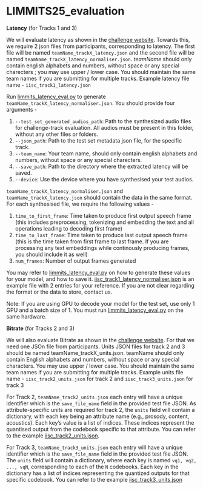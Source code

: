 # LIMMITS25_evaluation

**Latency** (for Tracks 1 and 3)

We will evaluate latency as shown in the [challenge website](https://sites.google.com/view/limmits25/challenge/challenge-evaluation). Towards this, we require 2 json files from participants, corresponding to latency. The first file will be named ``teamName_trackX_latency.json`` and the second file will be named ``teamName_trackX_latency_normaliser.json``. _teamName_ should only contain english alphabets and numbers, without space or any special charecters ; you may use upper / lower case. You should maintain the same team names if you are submitting for multiple tracks. Example latency file name - ``iisc_track1_latency.json``

Run [limmits_latency_eval.py](limmits_latency_eval.py) to generate ``teamName_trackX_latency_normaliser.json``. You should provide four arguments - 
1. ``--test_set_generated_audios_path``: Path to the synthesized audio files for challenge-track evaluation. All audios must be present in this folder, without any other files or folders.
2. ``--json_path``: Path to the test set metadata json file, for the specific track.
3. ``--team_name``: Your team name, should only contain english alphabets and numbers, without space or any special charecters.
4. ``--save_path``: Path to the directory where the extracted latency will be saved.
5. ``--device``: Use the device where you have synthesised your test audios. 

``teamName_trackX_latency_normaliser.json`` and ``teamName_trackX_latency.json`` should contain the data in the same format. For each synthesised file, we require the following values - 
1. ``time_to_first_frame``: Time taken to produce first output speech frame (this includes preprocessing, tokenizing and embedding the text and all operations leading to decoding first frame) 
2. ``time_to_last_frame``: Time taken to produce last output speech frame (this is the time taken from first frame to last frame. If you are processing any text embeddings while continously producing frames, you should include it as well)
3. ``num_frames``: Number of output frames generated
   
You may refer to [limmits_latency_eval.py](limmits_latency_eval.py) on how to generate these values for your model, and how to save it. [iisc_track1_latency_normaliser.json](iisc_track1_latency_normaliser.json) is an example file with 2 entries for your reference. If you are not clear regarding the format or the data to store, contact us.

Note: If you are using GPU to decode your model for the test set, use only 1 GPU and a batch size of 1. You must run [limmits_latency_eval.py](limmits_latency_eval.py) on the same hardware.







**Bitrate** (for Tracks 2 and 3)

We will also evaluate Bitrate as shown in the [challenge website](https://sites.google.com/view/limmits25/challenge/challenge-evaluation). For that we need one JSOn file from participants. Units JSON files for track 2 and 3  should be named  teamName_trackX_units.json. teamName should only contain English alphabets and numbers, without space or any special characters. You may use upper / lower case. You should maintain the same team names if you are submitting for multiple tracks. 
Example units file name - ``iisc_track2_units.json`` for track 2 and ``iisc_track3_units.json`` for track 3

	

For Track 2, ``teamName_track2_units.json`` each entry will have a unique identifier which is the ``save_file_name`` field in the provided test file JSON. As attribute-specific units are required for track 2, the ``units`` field will contain a dictionary, with each key being an attribute name (e.g., prosody, content, acoustics). Each key’s value is a list of indices. These indices represent the quantised output from the codebook specific to that attribute. You can refer to the example [iisc_track2_units.json](iisc_track2_units.json).



For Track 3, ``teamName_track3_units.json`` each entry will have a unique identifier which is the ``save_file_name`` field in the provided test file JSON. The ``units`` field will contain a dictionary, where each key is named ``vq1, vq2, ..., vqN``, corresponding to each of the ``N`` codebooks. Each key in the dictionary has a list of indices representing the quantized outputs for that specific codebook.	You can refer to the example [iisc_track3_units.json](iisc_track3_units.json)
